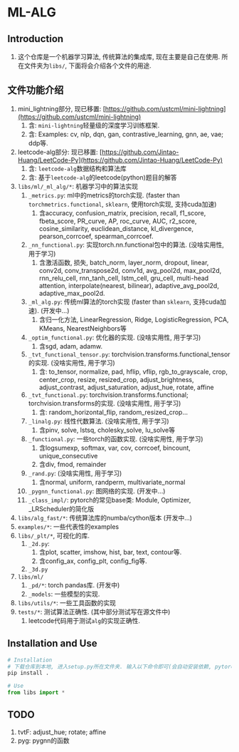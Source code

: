 # ML-ALG


## Introduction
1. 这个仓库是一个机器学习算法, 传统算法的集成库, 现在主要是自己在使用. 所在文件夹为`libs/`, 下面将会介绍各个文件的用途.



## 文件功能介绍
1. mini_lightning部分, 现已移置: [https://github.com/ustcml/mini-lightning](https://github.com/ustcml/mini-lightning)
   1. 含: `mini-lightning`轻量级的深度学习训练框架. 
   2. 含: Examples: cv, nlp, dqn, gan, contrastive_learning, gnn, ae, vae; ddp等.
2. leetcode-alg部分: 现已移置: [https://github.com/Jintao-Huang/LeetCode-Py](https://github.com/Jintao-Huang/LeetCode-Py)
   1. 含: `leetcode-alg`数据结构和算法库
   2. 含: 基于`leetcode-alg`的leetcode(python)题目的解答
3. `libs/ml/_ml_alg/*`: 机器学习中的算法实现
   1. `_metrics.py`: ml中的metrics的torch实现. (faster than `torchmetrics.functional`, `sklearn`, 使用torch实现, 支持cuda加速)
      1. 含accuracy, confusion_matrix, precision, recall, f1_score, fbeta_score, PR_curve, AP, roc_curve, AUC, r2_score, cosine_similarity, euclidean_distance, kl_divergence, pearson_corrcoef, spearman_corrcoef.
   2. `_nn_functional.py`: 实现torch.nn.functional包中的算法. (没啥实用性, 用于学习)
      1. 含激活函数, 损失, batch_norm, layer_norm, dropout, linear, conv2d, conv_transpose2d, conv1d, avg_pool2d, max_pool2d, rnn_relu_cell, rnn_tanh_cell, lstm_cell, gru_cell, multi-head attention, interpolate(nearest, bilinear), adaptive_avg_pool2d, adaptive_max_pool2d.
   3. `_ml_alg.py`: 传统ml算法的torch实现 (faster than `sklearn`, 支持cuda加速). (开发中...)
      1. 含归一化方法, LinearRegression, Ridge, LogisticRegression, PCA, KMeans, NearestNeighbors等
   4. `_optim_functional.py`: 优化器的实现. (没啥实用性, 用于学习)
      1. 含sgd, adam, adamw.
   5. `_tvt_functional_tensor.py`: torchvision.transforms.functional_tensor的实现. (没啥实用性, 用于学习)
      1. 含: to_tensor, normalize, pad, hflip, vflip, rgb_to_grayscale, crop, center_crop, resize, resized_crop, adjust_brightness, adjust_contrast, adjust_saturation, adjust_hue, rotate, affine
   6. `_tvt_functional.py`: torchvision.transforms.functional; torchvision.transforms的实现. (没啥实用性, 用于学习)
      1. 含: random_horizontal_flip, random_resized_crop...
   7. `_linalg.py`: 线性代数算法. (没啥实用性, 用于学习)
      1. 含pinv, solve, lstsq, cholesky_solve, lu_solve等
   8. `_functional.py`: 一些torch的函数实现. (没啥实用性, 用于学习)
      1. 含logsumexp, softmax, var, cov, corrcoef, bincount, unique_consecutive
      2. 含div, fmod, remainder
   9. `_rand.py`: (没啥实用性, 用于学习)
      1. 含normal, uniform, randperm, multivariate_normal
   10. `_pygnn_functional.py`: 图网络的实现. (开发中...)
   11. `_class_impl/`: pytorch的常见base类: Module, Optimizer, _LRScheduler的简化版
4. `libs/alg_fast/*`: 传统算法库的numba/cython版本 (开发中...)
5. `examples/*`: 一些代表性的examples 
6. `libs/_plt/*`, 可视化的库. 
   1. `_2d.py`: 
      1. 含plot, scatter, imshow, hist, bar, text, contour等.
      2. 含config_ax, config_plt, config_fig等.
   2. `_3d.py`
7. `libs/ml/`
   1. `_pd/*`: torch pandas库. (开发中)
   2. `_models`: 一些模型的实现. 
8. `libs/utils/*`: 一些工具函数的实现
9. `tests/*`: 测试算法正确性. (其中部分测试写在源文件中)
   1. leetcode代码用于测试`alg`的实现正确性. 

## Installation and Use
```bash
# Installation
# 下载仓库到本地, 进入setup.py所在文件夹. 输入以下命令即可(会自动安装依赖, pytorch请手动安装, 避免cuda版本不匹配)
pip install .
```

```python
# Use
from libs import *
```


## TODO
1. tvtF: adjust_hue; rotate; affine
2. pyg: pygnn的函数
